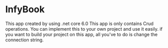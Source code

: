 # InfyBook
This app created by using .net core 6.0
This app is only contains Crud operations. You can implement this to your own project and use it easily.
if you want to build your project on this app, all you've to do is change the connection string.
